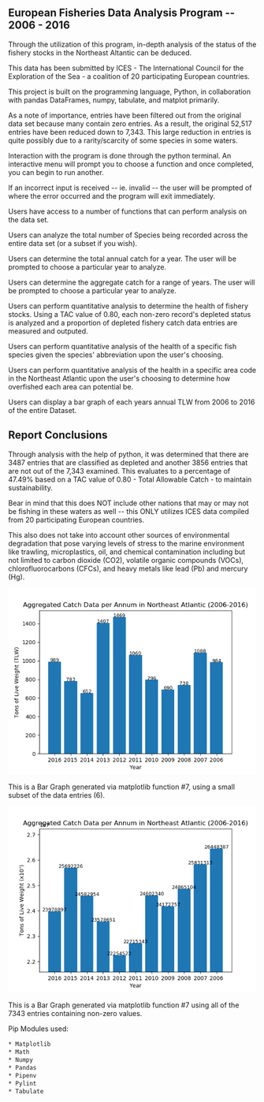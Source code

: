   ## European Fisheries Data Analysis Program -- 2006 - 2016

  Through the utilization of this program, in-depth analysis of the status of the fishery stocks in the Northeast Altantic can be deduced.
  
  This data has been submitted by ICES - The International Council for the Exploration of the Sea - a coalition of 20 participating European countries. 

  This project is built on the programming language, Python, in collaboration with pandas DataFrames, numpy, tabulate, and matplot primarily.

  As a note of importance, entries have been filtered out from the original data set because many contain zero entries. As a result, the original 52,517 entries have been reduced down to 7,343. This large reduction in entries is quite possibly due to a rarity/scarcity of some species in some waters.

  Interaction with the program is done through the python terminal. An interactive menu will prompt you to choose a function and once completed, you can begin to run another. 

  If an incorrect input is received -- ie. invalid -- the user will be prompted of where the error occurred and the program will exit immediately. 
  
  Users have access to a number of functions that can perform analysis on the data set.

  Users can analyze the total number of Species being recorded across the entire data set (or a subset if you wish).
  
  Users can determine the total annual catch for a year. The user will be prompted to choose a particular year to analyze.

  Users can determine the aggregate catch for a range of years. The user will be prompted to choose a particular year to analyze.

  Users can perform quantitative analysis to determine the health of fishery stocks. Using a TAC value of 0.80, each non-zero record's depleted status is analyzed and a proportion of depleted fishery catch data entries are measured and outputed.

  Users can perform quantitative analysis of the health of a specific fish species given the species' abbreviation upon the user's choosing.

  Users can perform quantitative analysis of the health in a specific area code in the Northeast Atlantic upon the user's choosing to determine how overfished each area can potential be.

  Users can display a bar graph of each years annual TLW from 2006 to 2016 of the entire Dataset.

  ## Report Conclusions
  Through analysis with the help of python, it was determined that there are 3487 entries that are classified as depleted and another 3856 entries that are not out of the 7,343 examined. This evaluates to a percentage of 47.49% based on a TAC value of 0.80 - Total Allowable Catch - to maintain sustainability.

  Bear in mind that this does NOT include other nations that may or may not be fishing in these waters as well -- this ONLY utilizes ICES data compiled from 20 participating European countries. 

  This also does not take into account other sources of environmental degradation that pose varying levels of stress to the marine environment like trawling, microplastics, oil, and chemical contamination including but not limited to carbon dioxide (CO2), volatile organic compounds (VOCs), chlorofluorocarbons (CFCs), and heavy metals like lead (Pb) and mercury (Hg).

  ![Bar Graph](./BarGraphSubset.png)

  This is a Bar Graph generated via matplotlib function #7, using a small subset of the data entries (6).

  ![Bar Graph](./BarGraphAllEntries.png)

  This is a Bar Graph generated via matplotlib function #7 using all of the 7343 entries containing non-zero values.

  Pip Modules used:

    * Matplotlib
    * Math
    * Numpy
    * Pandas
    * Pipenv
    * Pylint
    * Tabulate

